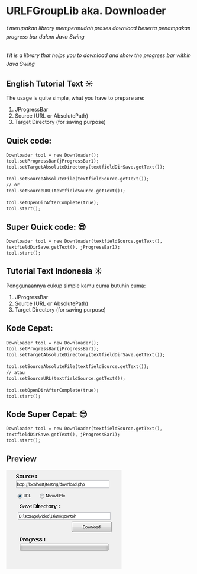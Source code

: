 # URLFGroupLib aka. Downloader

###### :exclamation: merupakan library mempermudah proses download beserta penampakan progress bar dalam Java Swing
###### :exclamation: it is a library that helps you to download and show the progress bar within Java Swing

## English Tutorial Text :sunny:
The usage is quite simple, what you have to prepare are:
1) JProgressBar
2) Source (URL or AbsolutePath)
3) Target Directory (for saving purpose)

## Quick code:
```
Downloader tool = new Downloader();
tool.setProgressBar(jProgressBar1);
tool.setTargetAbsoluteDirectory(textfieldDirSave.getText());

tool.setSourceAbsoluteFile(textfieldSource.getText());
// or 
tool.setSourceURL(textfieldSource.getText());

tool.setOpenDirAfterComplete(true);
tool.start();
```

## Super Quick code: :sunglasses:
```
Downloader tool = new Downloader(textfieldSource.getText(), textfieldDirSave.getText(), jProgressBar1);
tool.start();
```


## Tutorial Text Indonesia :sunny:
Penggunaannya cukup simple kamu cuma butuhin cuma:
1) JProgressBar
2) Source (URL or AbsolutePath)
3) Target Directory (for saving purpose)

## Kode Cepat:
```
Downloader tool = new Downloader();
tool.setProgressBar(jProgressBar1);
tool.setTargetAbsoluteDirectory(textfieldDirSave.getText());

tool.setSourceAbsoluteFile(textfieldSource.getText());
// atau
tool.setSourceURL(textfieldSource.getText());

tool.setOpenDirAfterComplete(true);
tool.start();
```

## Kode Super Cepat: :sunglasses:
```
Downloader tool = new Downloader(textfieldSource.getText(), textfieldDirSave.getText(), jProgressBar1);
tool.start();
```


## Preview
![GUI](src/preview/Downloader_Library.PNG)
